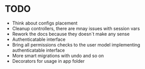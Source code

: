 <h1>TODO</h1>
<ul>
    <li>Think about configs placement</li>
    <li>Cleanup controllers, there are mnay issues with session vars</li>
    <li>Rework the docs because they doesn`t make any sense</li>
    <li>Authenticatable interface</li>
    <li>Bring all permissions checks to the user model implementing authenticatable interface</li>
    <li>More smart migrations with undo and so on</li>
    <li>Decorators for usage in app folder</li>
</ul>